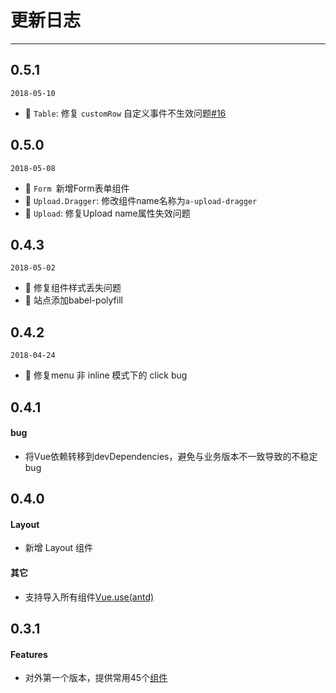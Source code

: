 # 更新日志

---

## 0.5.1

`2018-05-10`

- 🐞 `Table`: 修复 `customRow` 自定义事件不生效问题[#16](https://github.com/vueComponent/ant-design/issues/16)

## 0.5.0

`2018-05-08`

- 🌟 `Form `新增Form表单组件
- 💄 `Upload.Dragger`: 修改组件name名称为`a-upload-dragger`
- 🐞 `Upload`: 修复Upload name属性失效问题


## 0.4.3

`2018-05-02`

- 🐞 修复组件样式丢失问题
- 🌟 站点添加babel-polyfill

## 0.4.2

`2018-04-24`

- 🐞  修复menu 非 inline 模式下的 click bug

## 0.4.1

#### bug

- 将Vue依赖转移到devDependencies，避免与业务版本不一致导致的不稳定bug

## 0.4.0

#### Layout

- 新增 Layout 组件

#### 其它

- 支持导入所有组件[Vue.use(antd)](https://github.com/vueComponent/ant-design/issues/3)


## 0.3.1

#### Features

- 对外第一个版本，提供常用45个[组件](https://github.com/vueComponent/ant-design/blob/c7e83d6142f0c5e72ef8fe794620478e69a50a8e/site/components.js)

